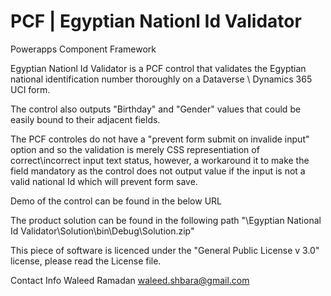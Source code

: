 # PCF | Egyptian Nationl Id Validator

Powerapps Component Framework

Egyptian Nationl Id Validator is a PCF control that validates the Egyptian national identification number thoroughly on a Dataverse \ Dynamics 365 UCI form.

The control also outputs "Birthday" and "Gender" values that could be easily bound to their adjacent fields.

The PCF controles do not have a "prevent form submit on invalide input" option and so the validation is merely CSS representiation of correct\incorrect input text status, however, a workaround it to make the field mandatory as the control does not output value if the input is not a valid national Id which will prevent form save.

Demo of the control can be found in the below URL

The product solution can be found in the following path 
"\Egyptian National Id Validator\Solution\bin\Debug\Solution.zip"

This piece of software is licenced under the "General Public License v 3.0" license, please read the License file.

Contact Info
Waleed Ramadan <waleed.shbara@gmail.com>